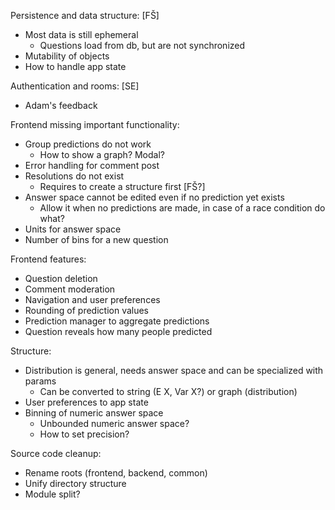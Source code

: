 Persistence and data structure: [FŠ]
- Most data is still ephemeral
  - Questions load from db, but are not synchronized
- Mutability of objects
- How to handle app state

Authentication and rooms: [SE]
- Adam's feedback

Frontend missing important functionality:
- Group predictions do not work
  - How to show a graph? Modal?
- Error handling for comment post
- Resolutions do not exist
  - Requires to create a structure first [FŠ?]
- Answer space cannot be edited even if no prediction yet exists
  - Allow it when no predictions are made, in case of a race condition do what?
- Units for answer space
- Number of bins for a new question

Frontend features:
- Question deletion
- Comment moderation
- Navigation and user preferences
- Rounding of prediction values
- Prediction manager to aggregate predictions
- Question reveals how many people predicted

Structure:
- Distribution is general, needs answer space and can be specialized with params
  - Can be converted to string (E X, Var X?) or graph (distribution)
- User preferences to app state
- Binning of numeric answer space
  - Unbounded numeric answer space?
  - How to set precision?

Source code cleanup:
- Rename roots (frontend, backend, common)
- Unify directory structure
- Module split?